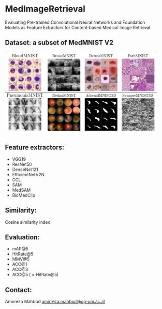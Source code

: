 # MedImageRetrieval
Evaluating Pre-trained Convolutional Neural Networks and Foundation Models as Feature Extractors for Content-based Medical Image Retrieval
## Dataset: a subset of MedMNIST V2 
![Project Image](https://github.com/masih4/MedImageRetrieval/blob/master/Untitled.png)
## Feature extractors:
- VGG19
- ResNet50
- DenseNet121
- EfficientNetV2N
- CCL
- SAM
- MedSAM
- BioMedClip

## Similarity:
Cosine similarity index

## Evaluation:
- mAP@5
- HitRate@5
- MMV@5
- ACC@1
- ACC@3
- ACC@5 ( = HitRate@5)


## Contact:
Amirreza Mahbod
amirreza.mahbod@dp-uni.ac.at






